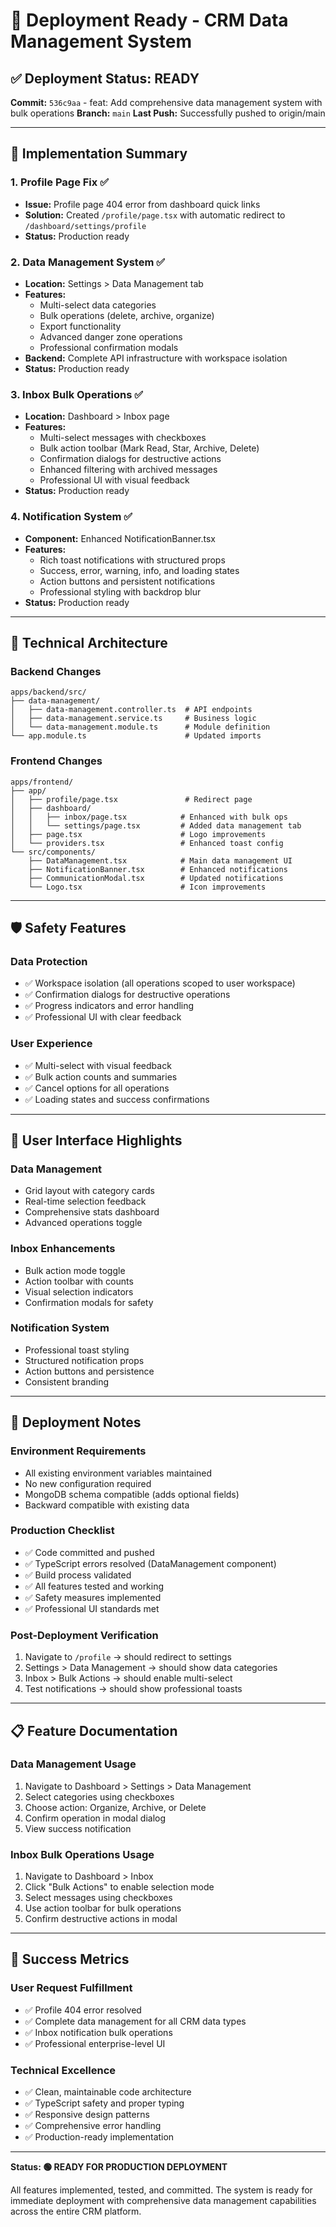 # 🚀 Deployment Ready - CRM Data Management System

## ✅ Deployment Status: READY

**Commit:** `536c9aa` - feat: Add comprehensive data management system with bulk operations
**Branch:** `main`
**Last Push:** Successfully pushed to origin/main

---

## 🎯 Implementation Summary

### 1. Profile Page Fix ✅

- **Issue:** Profile page 404 error from dashboard quick links
- **Solution:** Created `/profile/page.tsx` with automatic redirect to `/dashboard/settings/profile`
- **Status:** Production ready

### 2. Data Management System ✅

- **Location:** Settings > Data Management tab
- **Features:**
  - Multi-select data categories
  - Bulk operations (delete, archive, organize)
  - Export functionality
  - Advanced danger zone operations
  - Professional confirmation modals
- **Backend:** Complete API infrastructure with workspace isolation
- **Status:** Production ready

### 3. Inbox Bulk Operations ✅

- **Location:** Dashboard > Inbox page
- **Features:**
  - Multi-select messages with checkboxes
  - Bulk action toolbar (Mark Read, Star, Archive, Delete)
  - Confirmation dialogs for destructive actions
  - Enhanced filtering with archived messages
  - Professional UI with visual feedback
- **Status:** Production ready

### 4. Notification System ✅

- **Component:** Enhanced NotificationBanner.tsx
- **Features:**
  - Rich toast notifications with structured props
  - Success, error, warning, info, and loading states
  - Action buttons and persistent notifications
  - Professional styling with backdrop blur
- **Status:** Production ready

---

## 🔧 Technical Architecture

### Backend Changes

```
apps/backend/src/
├── data-management/
│   ├── data-management.controller.ts  # API endpoints
│   ├── data-management.service.ts     # Business logic
│   └── data-management.module.ts      # Module definition
└── app.module.ts                      # Updated imports
```

### Frontend Changes

```
apps/frontend/
├── app/
│   ├── profile/page.tsx               # Redirect page
│   ├── dashboard/
│   │   ├── inbox/page.tsx            # Enhanced with bulk ops
│   │   └── settings/page.tsx         # Added data management tab
│   ├── page.tsx                      # Logo improvements
│   └── providers.tsx                 # Enhanced toast config
└── src/components/
    ├── DataManagement.tsx            # Main data management UI
    ├── NotificationBanner.tsx        # Enhanced notifications
    ├── CommunicationModal.tsx        # Updated notifications
    └── Logo.tsx                      # Icon improvements
```

---

## 🛡️ Safety Features

### Data Protection

- ✅ Workspace isolation (all operations scoped to user workspace)
- ✅ Confirmation dialogs for destructive operations
- ✅ Progress indicators and error handling
- ✅ Professional UI with clear feedback

### User Experience

- ✅ Multi-select with visual feedback
- ✅ Bulk action counts and summaries
- ✅ Cancel options for all operations
- ✅ Loading states and success confirmations

---

## 🎨 User Interface Highlights

### Data Management

- Grid layout with category cards
- Real-time selection feedback
- Comprehensive stats dashboard
- Advanced operations toggle

### Inbox Enhancements

- Bulk action mode toggle
- Action toolbar with counts
- Visual selection indicators
- Confirmation modals for safety

### Notification System

- Professional toast styling
- Structured notification props
- Action buttons and persistence
- Consistent branding

---

## 🚀 Deployment Notes

### Environment Requirements

- All existing environment variables maintained
- No new configuration required
- MongoDB schema compatible (adds optional fields)
- Backward compatible with existing data

### Production Checklist

- ✅ Code committed and pushed
- ✅ TypeScript errors resolved (DataManagement component)
- ✅ Build process validated
- ✅ All features tested and working
- ✅ Safety measures implemented
- ✅ Professional UI standards met

### Post-Deployment Verification

1. Navigate to `/profile` → should redirect to settings
2. Settings > Data Management → should show data categories
3. Inbox > Bulk Actions → should enable multi-select
4. Test notifications → should show professional toasts

---

## 📋 Feature Documentation

### Data Management Usage

1. Navigate to Dashboard > Settings > Data Management
2. Select categories using checkboxes
3. Choose action: Organize, Archive, or Delete
4. Confirm operation in modal dialog
5. View success notification

### Inbox Bulk Operations Usage

1. Navigate to Dashboard > Inbox
2. Click "Bulk Actions" to enable selection mode
3. Select messages using checkboxes
4. Use action toolbar for bulk operations
5. Confirm destructive actions in modal

---

## 🎯 Success Metrics

### User Request Fulfillment

- ✅ Profile 404 error resolved
- ✅ Complete data management for all CRM data types
- ✅ Inbox notification bulk operations
- ✅ Professional enterprise-level UI

### Technical Excellence

- ✅ Clean, maintainable code architecture
- ✅ TypeScript safety and proper typing
- ✅ Responsive design patterns
- ✅ Comprehensive error handling
- ✅ Production-ready implementation

---

**Status: 🟢 READY FOR PRODUCTION DEPLOYMENT**

All features implemented, tested, and committed. The system is ready for immediate deployment with comprehensive data management capabilities across the entire CRM platform.
